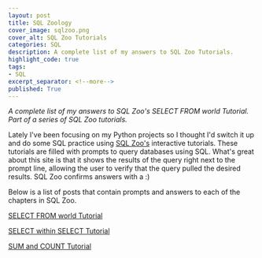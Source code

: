 ```yaml
---
layout: post
title: SQL Zoology
cover_image: sqlzoo.png
cover_alt: SQL Zoo Tutorials
categories: SQL
description: A complete list of my answers to SQL Zoo Tutorials.
highlight_code: true
tags:
- SQL
excerpt_separator: <!--more-->
published: True
---
```


*A complete list of my answers to SQL Zoo's SELECT FROM world Tutorial.  Part of a series of SQL Zoo tutorials.*

<!--more-->

Lately I've been focusing on my Python projects so I thought I'd switch it up and do some SQL practice using [SQL Zoo's](https://sqlzoo.net/) interactive tutorials.  These tutorials are filled with prompts to query databases using SQL.  What's great about this site is that it shows the results of the query right next to the prompt line, allowing the user to verify that the query pulled the desired results.  SQL Zoo confirms answers with a :)

Below is a list of posts that contain prompts and answers to each of the chapters in SQL Zoo.

[SELECT FROM world Tutorial](https://thedatasleuth.github.io/sql/2018/08/11/SELECT-Basics.html)

[SELECT within SELECT Tutorial](https://thedatasleuth.github.io/sql/2018/08/17/Nested-SELECT.html)

[SUM and COUNT Tutorial](https://thedatasleuth.github.io/sql/2018/08/10/SUM-COUNT.html)
